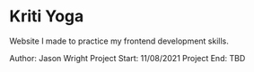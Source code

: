 # Kriti Yoga
Website I made to practice my frontend development skills.

Author: Jason Wright
Project Start: 11/08/2021
Project End: TBD